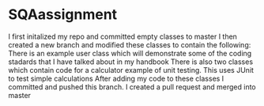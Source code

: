 # SQAassignment

I first initalized my repo and committed empty classes to master
I then created a new branch and modified these classes to contain the following:
There is an example user class which will demonstrate some of the coding stadards that I have talked about in my handbook
There is also two classes which contain code for a calculator example of unit testing. This uses JUnit to test simple calculations
After adding my code to these classes I committed and pushed this branch.
I created a pull request and merged into master

